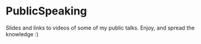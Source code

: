 # PublicSpeaking
Slides and links to videos of some of my public talks. Enjoy, and spread the knowledge :)
